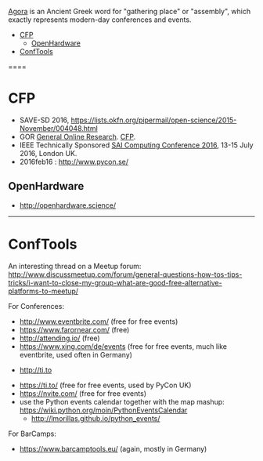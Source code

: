 [Agora](https://en.wikipedia.org/wiki/Agora) is an Ancient Greek word for "gathering place" or "assembly", which exactly represents modern-day conferences and events.

+ [CFP](#cfp)
   + [OpenHardware](#openhardware)
+ [ConfTools](#conftools)

====

# CFP
+ SAVE-SD 2016, https://lists.okfn.org/pipermail/open-science/2015-November/004048.html
+ GOR [General Online Research](http://www.gor.de/). [CFP](http://www.gor.de/about/call-for-papers.html).
+ IEEE Technically Sponsored [SAI Computing Conference 2016](http://www.SAIConference.com/Computing2016), 13-15 July 2016, London UK.
+ 2016feb16 : http://www.pycon.se/

## OpenHardware
+ http://openhardware.science/

----

# ConfTools
An interesting thread on a Meetup forum: http://www.discussmeetup.com/forum/general-questions-how-tos-tips-tricks/i-want-to-close-my-group-what-are-good-free-alternative-platforms-to-meetup/

For Conferences:
* http://www.eventbrite.com/ (free for free events)
* https://www.farornear.com/ (free)
* http://attending.io/ (free)
* https://www.xing.com/de/events (free for free events, much like eventbrite, used often in Germany)
+ http://ti.to
* https://ti.to/ (free for free events, used by PyCon UK)
* https://nvite.com/ (free for free events)
* use the Python events calendar together with the map mashup: https://wiki.python.org/moin/PythonEventsCalendar
   + http://lmorillas.github.io/python_events/
   
For BarCamps:
* https://www.barcamptools.eu/ (again, mostly in Germany)



